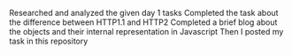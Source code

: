 Researched and analyzed the given day 1 tasks
Completed the task about the difference between HTTP1.1 and HTTP2
Completed a brief blog about the objects and their internal representation in Javascript
Then I posted my task in this repository
